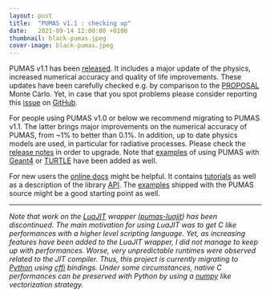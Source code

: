 ```yaml
---
layout: post
title:  "PUMAS v1.1 : checking up"
date:   2021-09-14 12:00:00 +0100
thumbnail: black-pumas.jpeg
cover-image: black-pumas.jpeg
---
```


PUMAS v1.1 has been [released][v1p1]. It includes a major update of the physics,
increased numerical accuracy and quality of life improvements.  These updates
have been carefully checked e.g. by comparison to the [PROPOSAL][PROPOSAL] Monte
Carlo. Yet, in case that you spot problems please consider reporting this
[issue][issue] on [GitHub][GitHub].

For people using PUMAS v1.0 or below we recommend migrating to PUMAS v1.1.  The
latter brings major improvements on the numerical accuracy of PUMAS, from ~1% to
better than 0.1%.  In addition, up to date physics models are used, in
particular for radiative processes.  Please check the [release notes][v1p1] in
order to upgrade. Note that [examples][examples] of using PUMAS with
[Geant4][Geant4] or [TURTLE][TURTLE] have been added as well.

For new users the [online docs][docs] might be helpful. It contains
[tutorials][tutorials] as well as a description of the library [API][api]. The
[examples][examples] shipped with the PUMAS source might be a good starting point
as well.

---

_Note that work on the [LuaJIT][LuaJIT] wrapper
([pumas-luajit](https://github.com/niess/pumas-luajit)) has been discontinued.
The main motivation for using LuaJIT was to get C like performances with a
higher level scripting language. Yet, as increasing features have been added to
the LuaJIT wrapper, I did not manage to keep up with performances. Worse, very
unpredictable runtimes were observed related to the JIT compiler. Thus, this
project is currently migrating to [Python][Python] using [cffi][cffi] bindings.
Under some circumstances, native C performances can be preserved with Python by
using a [numpy][numpy] like vectorization strategy._

[api]: https://pumas.readthedocs.io/en/latest/api/#HEAD
[cffi]: https://cffi.readthedocs.io/en/latest/
[docs]: https://pumas.readthedocs.io/en/latest
[examples]: https://github.com/niess/pumas/tree/master/examples
[Geant4]: https://geant4.web.cern.ch/
[GitHub]: https://github.com/niess/pumas
[issue]: https://github.com/niess/pumas/issues
[LuaJIT]: https://luajit.org/
[numpy]: https://numpy.org/
[Python]: https://www.python.org/
[PROPOSAL]: https://github.com/tudo-astroparticlephysics/PROPOSAL
[TURTLE]: https://niess.github.io/turtle-pages/
[tutorials]: https://pumas.readthedocs.io/en/latest/tutorials/
[v1p1]: https://github.com/niess/pumas/releases/tag/v1.1
